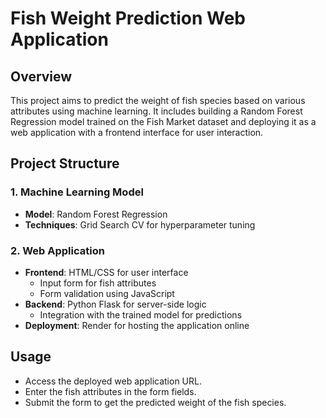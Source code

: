 # Fish Weight Prediction Web Application

## Overview
This project aims to predict the weight of fish species based on various attributes using machine learning. It includes building a Random Forest Regression model trained on the Fish Market dataset and deploying it as a web application with a frontend interface for user interaction.

## Project Structure

### 1. Machine Learning Model
- **Model**: Random Forest Regression
- **Techniques**: Grid Search CV for hyperparameter tuning

### 2. Web Application
- **Frontend**: HTML/CSS for user interface
  - Input form for fish attributes
  - Form validation using JavaScript
- **Backend**: Python Flask for server-side logic
  - Integration with the trained model for predictions
- **Deployment**: Render for hosting the application online

## Usage
- Access the deployed web application URL.
- Enter the fish attributes in the form fields.
- Submit the form to get the predicted weight of the fish species.

